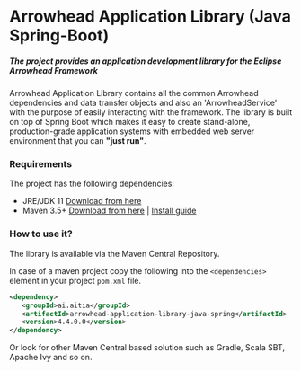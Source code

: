 # Arrowhead Application Library (Java Spring-Boot)
##### The project provides an application development library for the Eclipse Arrowhead Framework

Arrowhead Application Library contains all the common Arrowhead dependencies and data transfer objects and also an 'ArrowheadService' with the purpose of easily interacting with the framework. The library is built on top of Spring Boot which makes it easy to create stand-alone, production-grade application systems with embedded web server environment that you can **"just run"**.

### Requirements

The project has the following dependencies:
* JRE/JDK 11 [Download from here](https://www.oracle.com/technetwork/java/javase/downloads/jdk11-downloads-5066655.html)
* Maven 3.5+ [Download from here](http://maven.apache.org/download.cgi) | [Install guide](https://www.baeldung.com/install-maven-on-windows-linux-mac)

### How to use it?

The library is available via the Maven Central Repository.

In case of a maven project copy the following into the `<dependencies>` element in your project `pom.xml` file.

```xml
<dependency>
   <groupId>ai.aitia</groupId>
   <artifactId>arrowhead-application-library-java-spring</artifactId>
   <version>4.4.0.0</version>
</dependency>
```
Or look for other Maven Central based solution such as Gradle, Scala SBT, Apache Ivy and so on. 

